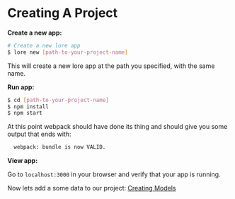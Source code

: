 # Creating A Project

**Create a new app:**

```sh
# Create a new lore app
$ lore new [path-to-your-project-name]
```
This will create a new lore app at the path you specified, with the same name.

**Run app:**

```sh
$ cd [path-to-your-project-name]
$ npm install
$ npm start
```

At this point webpack should have done its thing and should give you some output that ends with:

```sh
  webpack: bundle is now VALID.
```

**View app:**

Go to ``` localhost:3000 ``` in your browser and verify that your app is running.

Now lets add a some data to our project: [Creating Models](/docs/basics/CreatingModels.md)


